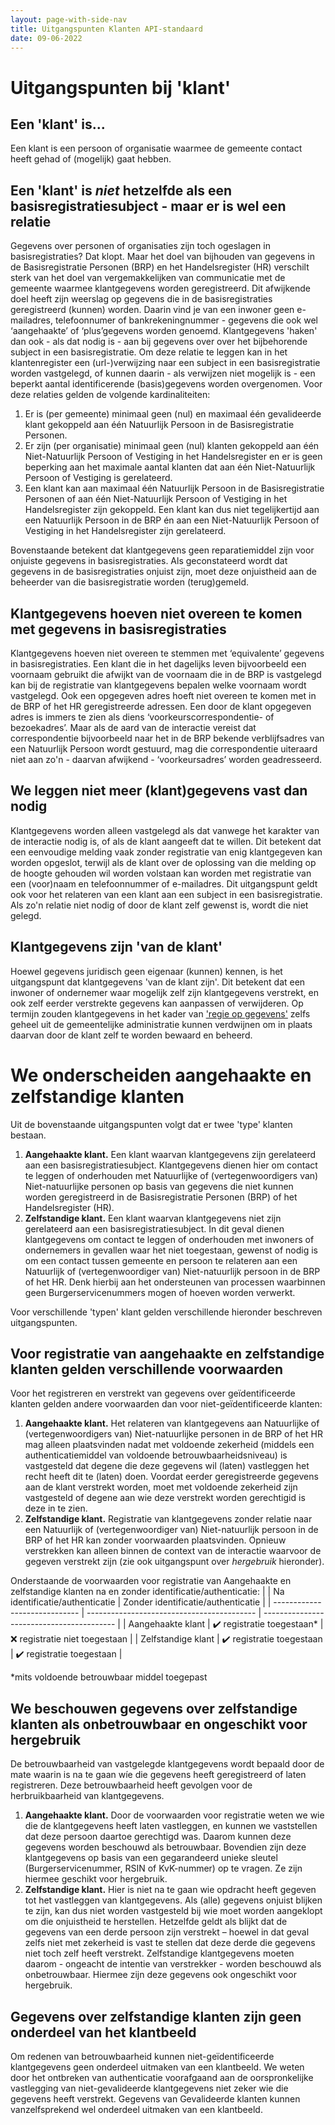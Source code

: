 ```yaml
---
layout: page-with-side-nav
title: Uitgangspunten Klanten API-standaard
date: 09-06-2022
---
```

# Uitgangspunten bij 'klant'

## Een 'klant' is...

Een klant is een persoon of organisatie waarmee de gemeente contact heeft gehad of (mogelijk) gaat hebben.

## Een 'klant' is _niet_ hetzelfde als een basisregistratiesubject - maar er is wel een relatie

Gegevens over personen of organisaties zijn toch ogeslagen in basisregistraties? Dat klopt. Maar het doel van bijhouden van gegevens in de Basisregistratie Personen (BRP) en het Handelsregister (HR) verschilt sterk van het doel van vergemakkelijken van communicatie met de gemeente waarmee klantgegevens worden geregistreerd. Dit afwijkende doel heeft zijn weerslag op gegevens die in de basisregistraties geregistreerd (kunnen) worden. Daarin vind je van een inwoner geen e-mailadres, telefoonnumer of bankrekeningnummer - gegevens die ook wel  ‘aangehaakte’ of ‘plus’gegevens worden genoemd. Klantgegevens 'haken' dan ook - als dat nodig is - aan bij gegevens over over het bijbehorende subject in een basisregistratie. Om deze relatie te leggen kan in het klantenregister een (url-)verwijzing naar een subject in een basisregistratie worden vastgelegd, of kunnen daarin - als verwijzen niet mogelijk is - een beperkt aantal identificerende (basis)gegevens worden overgenomen. Voor deze relaties gelden de volgende kardinaliteiten:

1.	Er is (per gemeente) minimaal geen (nul) en maximaal één gevalideerde klant gekoppeld aan één Natuurlijk Persoon in de Basisregistratie Personen.
2.	Er zijn (per organisatie) minimaal geen (nul) klanten gekoppeld aan één Niet-Natuurlijk Persoon of Vestiging in het Handelsregister en er is geen beperking aan het maximale aantal klanten dat aan één Niet-Natuurlijk Persoon of Vestiging is gerelateerd.
3.	Een klant kan aan maximaal één Natuurlijk Persoon in de  Basisregistratie Personen of aan één Niet-Natuurlijk Persoon of Vestiging in het Handelsregister zijn gekoppeld. Een klant kan dus niet tegelijkertijd aan een Natuurlijk Persoon in de BRP én aan een Niet-Natuurlijk Persoon of Vestiging in het Handelsregister zijn gerelateerd.

Bovenstaande betekent dat klantgegevens geen reparatiemiddel zijn voor onjuiste gegevens in basisregistraties. Als geconstateerd wordt dat gegevens in de basisregistraties onjuist zijn, moet deze onjuistheid aan de beheerder van die basisregistratie worden (terug)gemeld.

## Klantgegevens hoeven niet overeen te komen met gegevens in basisregistraties

Klantgegevens hoeven niet overeen te stemmen met ‘equivalente’ gegevens in basisregistraties. Een klant die in het dagelijks leven bijvoorbeeld een voornaam gebruikt die afwijkt van de voornaam die in de BRP is vastgelegd kan bij de registratie van klantgegevens bepalen welke voornaam wordt vastgelegd. Ook een opgegeven adres hoeft niet overeen te komen met in de BRP of het HR geregistreerde adressen. Een door de klant opgegeven adres is immers te zien als diens ‘voorkeurscorrespondentie- of bezoekadres’. Maar als de aard van de interactie vereist dat correspondentie bijvoorbeeld naar het in de BRP bekende verblijfsadres van een Natuurlijk Persoon wordt gestuurd, mag die correspondentie uiteraard niet aan zo'n - daarvan afwijkend - ‘voorkeursadres’ worden geadresseerd.

## We leggen niet meer (klant)gegevens vast dan nodig

Klantgegevens worden alleen vastgelegd als dat vanwege het karakter van de interactie nodig is, of als de klant aangeeft dat te willen. Dit betekent dat een eenvoudige melding vaak zonder registratie van enig klantgegeven kan worden opgeslot, terwijl als de klant over de oplossing van die melding op de hoogte gehouden wil worden volstaan kan worden met registratie van een (voor)naam en telefoonnummer of e-mailadres. Dit uitgangspunt geldt ook voor het relateren van een klant aan een subject in een basisregistratie. Als zo'n relatie niet nodig of door de klant zelf gewenst is, wordt die niet gelegd.

## Klantgegevens zijn 'van de klant'

Hoewel gegevens juridisch geen eigenaar (kunnen) kennen, is het uitgangspunt dat klantgegevens 'van de klant zijn'. Dit betekent dat een inwoner of ondernemer waar mogelijk zelf zijn klantgegevens verstrekt, en ook zelf eerder verstrekte gegevens kan aanpassen of verwijderen. Op termijn zouden klantgegevens in het kader van ['regie op gegevens'](https://www.digitaleoverheid.nl/overzicht-van-alle-onderwerpen/regie-op-gegevens/) zelfs geheel uit de gemeentelijke administratie kunnen verdwijnen om in plaats daarvan door de klant zelf te worden bewaard en beheerd.

# We onderscheiden aangehaakte en zelfstandige klanten

Uit de bovenstaande uitgangspunten volgt dat er twee 'type' klanten bestaan.
1. __Aangehaakte klant.__ Een klant waarvan klantgegevens zijn gerelateerd aan een basisregistratiesubject. Klantgegevens dienen hier om contact te leggen of onderhouden met Natuurlijke of (vertegenwoordigers van) Niet-natuurlijke personen op basis van gegevens die niet kunnen worden geregistreerd in de Basisregistratie Personen (BRP) of het Handelsregister (HR).
2. __Zelfstandige klant.__ Een klant waarvan klantgegevens niet zijn gerelateerd aan een basisregistratiesubject. In dit geval dienen klantgegevens om contact te leggen of onderhouden met inwoners of ondernemers in gevallen waar het niet toegestaan, gewenst of nodig is om een contact tussen gemeente en persoon te relateren aan een Natuurlijk of (vertegenwoordiger van) Niet-natuurlijk persoon in de BRP of het HR. Denk hierbij aan het ondersteunen van processen waarbinnen geen Burgerservicenummers mogen of hoeven worden verwerkt.

Voor verschillende 'typen' klant gelden verschillende hieronder beschreven uitgangspunten.

## Voor registratie van aangehaakte en zelfstandige klanten gelden verschillende voorwaarden

Voor het registreren en verstrekt van gegevens over geïdentificeerde klanten gelden andere voorwaarden dan voor niet-geïdentificeerde klanten:
1.	__Aangehaakte klant.__ Het relateren van klantgegevens aan Natuurlijke of (vertegenwoordigers van) Niet-natuurlijke personen in de BRP of het HR mag alleen plaatsvinden nadat met voldoende zekerheid (middels een authenticatiemiddel van voldoende betrouwbaarheidsniveau) is vastgesteld dat degene die deze gegevens wil (laten) vastleggen het recht heeft dit te (laten) doen. Voordat eerder geregistreerde gegevens aan de klant verstrekt worden, moet met voldoende zekerheid zijn vastgesteld of degene aan wie deze verstrekt worden gerechtigid is deze in te zien.
2.	__Zelfstandige klant.__ Registratie van klantgegevens zonder relatie naar een Natuurlijk of (vertegenwoordiger van) Niet-natuurlijk persoon in de BRP of het HR kan zonder voorwaarden plaatsvinden. Opnieuw verstrekken kan alleen binnen de context van de interactie waarvoor de gegeven verstrekt zijn (zie ook uitgangspunt over _hergebruik_ hieronder).

Onderstaande de voorwaarden voor registratie van Aangehaakte en zelfstandige klanten na en zonder identificatie/authenticatie:
|                               | Na identificatie/authenticatie             | Zonder identificatie/authenticatie        |
| ----------------------------- | ------------------------------------------ | ----------------------------------------- |
| Aangehaakte klant             | :heavy_check_mark: registratie toegestaan* | :x: registratie niet toegestaan           |
| Zelfstandige klant            | :heavy_check_mark: registratie toegestaan  | :heavy_check_mark: registratie toegestaan |

*mits voldoende betrouwbaar middel toegepast

## We beschouwen gegevens over zelfstandige klanten als onbetrouwbaar en ongeschikt voor hergebruik

De betrouwbaarheid van vastgelegde klantgegevens wordt bepaald door de mate waarin is na te gaan wíe die gegevens heeft geregistreerd of laten registreren. Deze betrouwbaarheid heeft gevolgen voor de herbruikbaarheid van klantgegevens.
1. __Aangehaakte klant.__ Door de voorwaarden voor registratie weten we wie die de klantgegevens heeft laten vastleggen, en kunnen we vaststellen dat deze persoon daartoe gerechtigd was. Daarom kunnen deze gegevens worden beschouwd als betrouwbaar. Bovendien zijn deze klantgegevens op basis van een gegarandeerd unieke sleutel (Burgerservicenummer, RSIN of KvK-nummer) op te vragen. Ze zijn hiermee geschikt voor hergebruik.
2. __Zelfstandige klant.__ Hier is niet na te gaan wie opdracht heeft gegeven tot het vastleggen van klantgegevens. Als (alle) gegevens onjuist blijken te zijn, kan dus niet worden vastgesteld bij wie moet worden aangeklopt om die onjuistheid te herstellen. Hetzelfde geldt als blijkt dat de gegevens van een derde persoon zijn verstrekt – hoewel in dat geval zelfs niet met zekerheid is vast te stellen dat deze derde die gegevens niet toch zelf heeft verstrekt. Zelfstandige klantgegevens moeten daarom - ongeacht de intentie van verstrekker - worden beschouwd als onbetrouwbaar. Hiermee zijn deze gegevens ook ongeschikt voor hergebruik.

## Gegevens over zelfstandige klanten zijn geen onderdeel van het klantbeeld

Om redenen van betrouwbaarheid kunnen niet-geïdentificeerde klantgegevens geen onderdeel uitmaken van een klantbeeld. We weten door het ontbreken van authenticatie voorafgaand aan de oorspronkelijke vastlegging van niet-gevalideerde klantgegevens niet zeker wie die gegevens heeft verstrekt. Gegevens van Gevalideerde klanten kunnen vanzelfsprekend wel onderdeel uitmaken van een klantbeeld.
